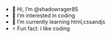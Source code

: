 - 👋 Hi, I’m @shadowrager85
- 👀 I’m interested in coding
- 🌱 I’m currently learning html,cssandjs
- ⚡ Fun fact: i like coding
